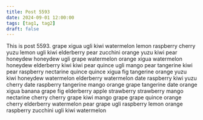 ```yaml
---
title: Post 5593
date: 2024-09-01 12:00:00
tags: [tag1, tag2]
draft: false
---
```

This is post 5593.
grape
xigua
ugli
kiwi
watermelon
lemon
raspberry
cherry
yuzu
lemon
ugli
kiwi
elderberry
pear
zucchini
orange
yuzu
kiwi
pear
honeydew
honeydew
ugli
grape
watermelon
orange
xigua
watermelon
honeydew
elderberry
kiwi
kiwi
pear
quince
ugli
mango
pear
tangerine
kiwi
pear
raspberry
nectarine
quince
quince
xigua
fig
tangerine
orange
yuzu
kiwi
honeydew
watermelon
elderberry
watermelon
date
raspberry
kiwi
yuzu
cherry
date
raspberry
tangerine
mango
orange
grape
tangerine
date
orange
xigua
banana
grape
fig
elderberry
apple
strawberry
strawberry
mango
nectarine
cherry
cherry
grape
kiwi
mango
grape
grape
quince
orange
cherry
elderberry
watermelon
pear
grape
ugli
raspberry
lemon
orange
raspberry
zucchini
ugli
kiwi
watermelon
